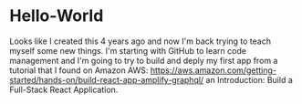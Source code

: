 # Hello-World
Looks like I created this 4 years ago and now I'm back trying to teach myself some new things.
I'm starting with GitHub to learn code management and I'm going to try to build and deply my first app from a tutorial that I found on Amazon AWS: https://aws.amazon.com/getting-started/hands-on/build-react-app-amplify-graphql/ an Introduction: Build a Full-Stack React Application.

